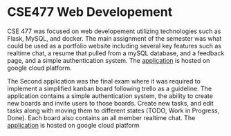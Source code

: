 # CSE477 Web Developement
CSE 477 was focused on web developement utilizing technologies such as Flask, MySQL, and docker.
The main assignment of the semester was what could be used as a portfolio website including several key features such as realtime chat, a resume that pulled from a mySQL database, and a feedback page, and a simple authentication system.  The [application](https://homework-fjzggzgsba-uc.a.run.app) is hosted on google cloud platform.

The Second application was the final exam where it was required to implement a simplified kanban board following trello as a guideline. The application contains a simple authentication system, the ability to create new boards and invite users to those boards. Create new tasks, and edit tasks along with moving them to different states (TODO, Work in Progress, Done). Each board also contains an all member realtime chat. The [application](https://final-exam-fjzggzgsba-uc.a.run.app) is hosted on google cloud platform 